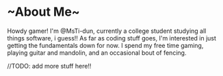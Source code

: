   # ~About Me~ #
Howdy gamer! I'm @MsTi-dun, currently a college student studying all things software, i guess!!
As far as coding stuff goes, I'm interested in just getting the fundamentals down for now.
I spend my free time gaming, playing guitar and mandolin, and an occasional bout of fencing.

//TODO: add more stuff here!!
